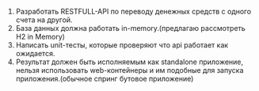 1. Разработать RESTFULL-API по переводу денежных средств с одного счета на другой.
2. База данных должна работать in-memory.(предлагаю рассмотреть H2 in Memory)
3. Написать unit-тесты, которые проверяют что api работает как ожидается.
4. Результат должен быть исполняемым как standalone приложение, нельзя использовать web-контейнеры и им подобные для запуска приложения.(обычное спринг бутовое приложение)